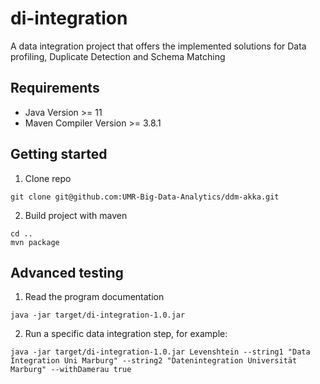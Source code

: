 # di-integration
A data integration project that offers the implemented solutions for Data profiling, Duplicate Detection and Schema Matching

## Requirements
- Java Version >= 11
- Maven Compiler Version >= 3.8.1

## Getting started
1. Clone repo
  ```
  git clone git@github.com:UMR-Big-Data-Analytics/ddm-akka.git
  ```

2. Build project with maven
  ```
  cd ..
  mvn package
  ```

## Advanced testing

1. Read the program documentation
  ```
  java -jar target/di-integration-1.0.jar
  ```

2. Run a specific data integration step, for example:
  ```
  java -jar target/di-integration-1.0.jar Levenshtein --string1 "Data Integration Uni Marburg" --string2 "Datenintegration Universität Marburg" --withDamerau true
  ```

